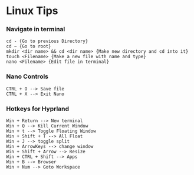 # Linux Tips

<h3>Navigate in terminal</h3>

```
cd - {Go to previous Directory}
cd ~ {Go to root}
mkdir <dir name> && cd <dir name> {Make new directory and cd into it}
touch <Filename> {Make a new file with name and type}
nano <Filename> {Edit file in terminal}
```

<h3>Nano Controls</h3>

```
CTRL + O --> Save file
CTRL + X --> Exit Nano
```

<h3>Hotkeys for Hyprland</h3>

```
Win + Return --> New terminal
Win + Q --> Kill Current Window
Win + t --> Toggle Floating Window
Win + Shift + T --> All Float
Win + J --> toggle split
Win + ArrowKeys --> change window
Win + Shift + Arrow --> Resize
Win + CTRL + Shift --> Apps
Win + B --> Browser
Win + Num --> Goto Workspace
```
